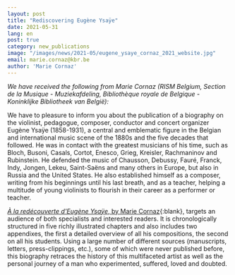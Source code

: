 ```yaml
---
layout: post
title: "Rediscovering Eugène Ysaÿe"
date: 2021-05-31
lang: en
post: true
category: new_publications
image: "/images/news/2021-05/eugene_ysaye_cornaz_2021_website.jpg"
email: marie.cornaz@kbr.be
author: 'Marie Cornaz'
---
```


_We have received the following from Marie Cornaz (RISM Belgium, Section de la Musique - Muziekafdeling, Bibliothèque royale de Belgique - Koninklijke Bibliotheek van België):_

We have to pleasure to inform you about the publication of a biography on the violinist, pedagogue, composer, conductor and concert organizer Eugène Ysaÿe (1858-1931), a central and emblematic figure in the Belgian and international music scene of the 1880s and the five decades that followed. He was in contact with the greatest musicians of his time, such as Bloch, Busoni, Casals, Cortot, Enesco, Grieg, Kreisler, Rachmaninov and Rubinstein. He defended the music of Chausson, Debussy, Fauré, Franck, Indy, Jongen, Lekeu, Saint-Saëns and many others in Europe, but also in Russia and the United States. He also established himself as a composer, writing from his beginnings until his last breath, and as a teacher, helping a multitude of young violinists to flourish in their career as a performer or teacher.  
 
[_À la redécouverte d'Eugène Ysaÿe_, by Marie Cornaz](http://www.brepols.net/Pages/ShowProduct.aspx?prod_id=IS-9782503574615-1){:blank}, targets an audience of both specialists and interested readers. It is chronologically structured in five richly illustrated chapters and also includes two appendixes, the first a detailed overview of all his compositions, the second on all his students. Using a large number of different sources (manuscripts, letters, press-clippings, etc.), some of which were never published before, this biography retraces the history of this multifaceted artist as well as the personal journey of a man who experimented, suffered, loved and doubted.
